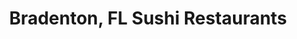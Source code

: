 ---
layout: city
title: Bradenton, FL Sushi Restaurants
permalink: /florida/bradenton/
stateAbbr: FL
stateName: Florida
cityName: Bradenton
---